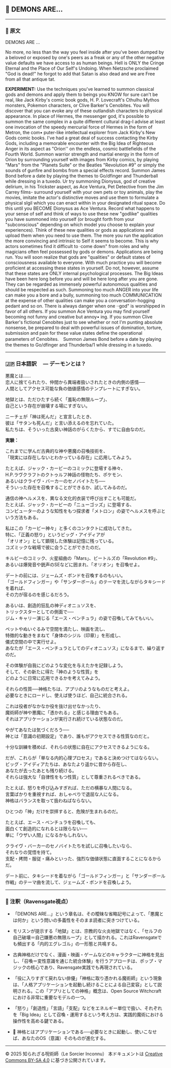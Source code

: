 
## 🧛 DEMONS ARE...

---

### 🧛 原文

DEMONS ARE ... 

No more, no less than the way you feel inside after you've been dumped by a beloved or exposed by one's peers as a freak or any of the other negative value defaults we have access to as human beings. Hell is ONLY the Cringe Eternal and the Place of Our Self's Undoing. When Nietzsche proclaimed "God is dead!" he forgot to add that Satan is also dead and we are Free from all that antique tat.

**EXPERIMENT:**
Use the techniques you've learned to summon classical gods and demons and apply them to beings you KNOW for sure can't be real, like Jack Kirby's comic book gods, H. P. Lovecraft's Cthulhu Mythos monsters, Pokemon characters, or Clive Barker's Cenobites. You will discover that you can evoke any of these outlandish characters to physical appearance. In place of Hermes, the messenger god, it's possible to summon the same complex in a quite different cultural drag-I advise at least one invocation of the speedy mercurial force of Hermes in the form of Metron, the com• puter-like intellectual explorer from Jack Kirby's New Gods comic books. I've had a great deal of success contacting the Kirby Gods, including a memorable encounter with the Big Idea of Righteous Anger in its aspect as "Orion'' on the endless, cosmic battlefields of the Fourth World. Summon warrior strength and martial energy in the form of Orion by surrounding yourself with images from Kirby comics, by playing "Mars" from the "Planets Suite" or the Beatles "Revolution #9" or simply the sounds of gunfire and bombs from a special effects record.
Summon James Bond before a date by playing the themes to Go/dfinger and Thunderball while dressing in a tuxedo. Ur try summoning Dionysus, god of creative delirium, in his Trickster aspect, as Ace Ventura, Pet Detective from the Jim Carrey films- surround yourself with your own pets or toy animals, play the movies, imitate the actor's distinctive moves and use them to formulate a physical slgil which you can enact within in your designated ritual space. Do this until you BECOME Dionysus as Ace Ventura. Record what happens to your sense of self and think of ways to use these new "godlike" qualities you have summoned into yourself (or brought forth from your "subconscious" depending on which model you choose to explain your experiences). Think of these new qualities or gods as applications and upload them when you need to use them. The more you run the application the more convincing and intrinsic to
Self it seems to become. This is why actors sometimes find it difficult to ·come down" from roles and why magicians often feel possessed by gods or demons. Applications are being run. You will soon realize that gods are "qualities" or default states of consciousness available to everyone. With much practice you will become proficient at accessing these states in yourself. Do not, however, assume that these states are ONLY internal psychological processes. The Big Ideas have been here long before you and will be here long after you are gone. They can be regarded as immensely powerful autonomous qualities and should be respected as such. Summoning too much ANGER into your life can make you a bore and a bully, summoning too much COMMUNICATION at the expense of other qualities can make you a conversation-hogging pedant and so on.
There is always danger when one ··god" is worshipped in favor of all others. If you summon Ace Ventura you may find yourself becoming not funny and creative but annoy• ing. If you summon Clive Barker's fictional Cenobites just to see whether or not I'm punting absolute nonsense, be prepared to deal with powerful issues of domination, torture, submission and pain for these value states define the operational parameters of Cenobites.　Summon James Bond before a date by playing the themes to Go/dfinger and Thunderba/1 while dressing in a tuxedo.

---

### 🇯🇵 日本語訳　 — デーモンとは？

悪魔とは……  
恋人に捨てられたり、仲間から異端者扱いされたときの内側の感情──  
人間としてアクセス可能な負の価値感情のテンプレートにすぎない。

地獄とは、ただひたすら続く「羞恥の無限ループ」、  
自己という存在が崩壊する場にすぎない。

ニーチェが「神は死んだ」と宣言したとき、  
彼は「サタンも死んだ」と言い添えるのを忘れていた。  
私たちは、そういった古臭い神話のがらくたから、すでに自由なのだ。

**実験：**

これまでに学んだ古典的な神や悪魔の召喚技術を、  
「現実には存在しないとわかっている存在」に応用してみよう。

たとえば、ジャック・カービーのコミックに登場する神々、  
H.P.ラヴクラフトのクトゥルフ神話の怪物たち、ポケモン、  
あるいはクライヴ・バーカーのセノバイトたち──  
そういった存在を召喚することができるか、試してみるのだ。

通信の神ヘルメスを、異なる文化的衣装で呼び出すことも可能だ。  
たとえば、ジャック・カービーの「ニューゴッズ」に登場する、  
コンピューターのような知性をもつ探求者「メトロン」の姿でヘルメスを呼ぶという方法もある。

私はこの「カービー神々」と多くのコンタクトに成功してきた。  
特に、「正義の怒り」というビッグ・アイディアが  
「オリオン」として顕現した体験は記憶に残っている。  
コズミックな戦場で彼に会うことができたのだ。

キルビーのコミック、火星組曲の「Mars」、ビートルズの「Revolution #9」、  
あるいは爆発音や銃声のSEなどに囲まれ、「オリオン」を召喚せよ。

デートの前には、ジェームズ・ボンドを召喚するのもいい。  
「ゴールドフィンガー」や「サンダーボール」のテーマを流しながらタキシードを着れば、  
その力が宿るのを感じるだろう。

あるいは、創造的狂乱の神ディオニュソスを、  
トリックスターとしての側面で──  
ジム・キャリー演じる「エース・ベンチュラ」の姿で召喚してみてもいい。

ペットやぬいぐるみで空間を満たし、映画を流し、  
特徴的な動きをまねて「身体のシジル（印章）」を形成し、  
儀式空間の中で実行せよ。  
あなたが「エース・ベンチュラとしてのディオニュソス」になるまで、繰り返すのだ。

その体験が自我にどのような変化を与えたかを記録しよう。  
そして、その新たに得た「神のような性質」を  
どのように日常に応用できるかを考えてみよう。

それらの性質──神格たちは、アプリのようなものだと考えよ。  
必要なときにロードし、使えば使うほど、自己に統合される。

これは役者がなかなか役を抜け出せなかったり、  
魔術師が神や悪魔に「憑かれる」と感じる理由でもある。  
それはアプリケーションが実行され続けている状態なのだ。

やがてあなたは気づくだろう──  
神とは「意識の初期設定」であり、誰もがアクセスできる性質なのだと。

十分な訓練を積めば、それらの状態に自在にアクセスできるようになる。

だが、これらが「単なる内的心理プロセス」であると決めつけてはならない。  
ビッグ・アイディアたちは、あなたより遥かに昔から存在し、  
あなたが去ったあとも残り続ける。  
それらは強大な「自律性をもつ性質」として尊重されるべきである。

たとえば、怒りを呼び込みすぎれば、ただの横暴な人間になる。  
言葉ばかりを重視すれば、おしゃべりで退屈な人になる。  
神格はバランスを取って扱わねばならない。

ひとつの「神」だけを崇拝すると、危険が生まれるのだ。

たとえば、エース・ベンチュラを召喚しても、  
面白くて創造的になれるとは限らない──  
単に「ウザい人間」になるかもしれない。

クライヴ・バーカーのセノバイトたちを試しに召喚したいなら、  
それなりの覚悟を持て。  
支配・拷問・服従・痛みといった、強烈な価値状態に直面することになるからだ。

デート前に、タキシードを着ながら「ゴールドフィンガー」と「サンダーボール作戦」のテーマ曲を流して、ジェームズ・ボンドを召喚しよう。

---

### 🐌 注釈（Ravensgate視点）

- 「DEMONS ARE...」という章名は、その曖昧な省略記号によって、「悪魔とは何か」という問いの多義性をそのまま読者に突きつけている。
- モリスンが提示する「地獄」とは、宗教的な火炎地獄ではなく、「セルフの自己破壊＝自己嫌悪の無限ループ」として描かれる。これはRavensgateでも頻出する「内的エグレゴル」の一形態と共鳴する。
- 古典神格だけでなく、漫画・映画・ゲームなどのキャラクターに神格を見出し、「召喚＝変性意識を通じた統合体験」を行うアプローチは、ポップ・マジックの核心であり、Ravensgate実践でも再現されている。
- 「役に入りすぎて戻れない俳優」「神格に取り憑かれる魔術師」という現象は、「人格アプリケーションを起動し続けることによる自己変容」として説明される。この「アプリとしての神格」概念は、Open Source Witchcraftにおける非常に重要なモデルの一つ。
- 「怒り」「創造性」「言語」「支配」などをエネルギー単位で扱い、それぞれを「Big Idea」として召喚・運用するという考え方は、実践的魔術における操作性を高める鍵である。

- 💾 神格とはアプリケーションである──必要なときに起動し、使いこなせば、あなたのOS（意識）そのものが進化する。

---

© 2025 知られざる呪術師（Le Sorcier Inconnu） 
本ドキュメントは [Creative Commons BY-SA 4.0](https://creativecommons.org/licenses/by-sa/4.0/deed.ja) に基づき公開されています。
